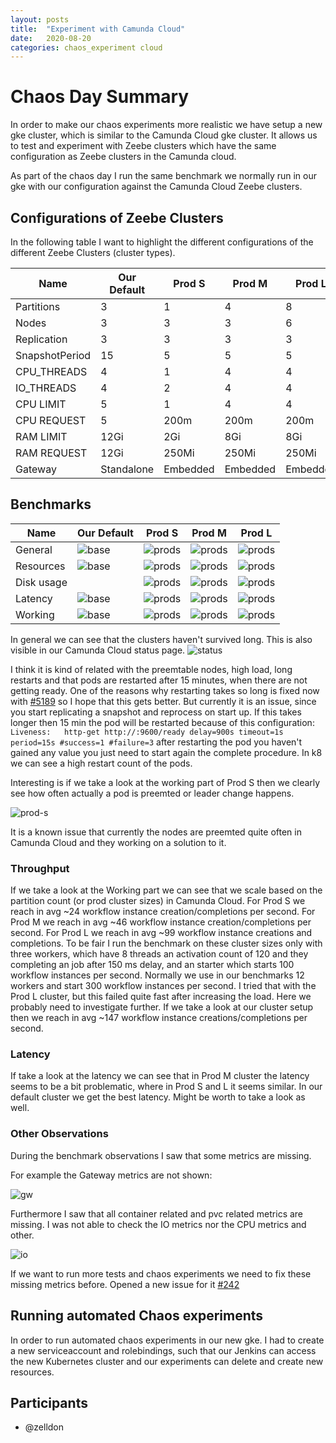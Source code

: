 ```yaml
---
layout: posts
title:  "Experiment with Camunda Cloud"
date:   2020-08-20
categories: chaos_experiment cloud
---
```


# Chaos Day Summary

In order to make our chaos experiments more realistic we have setup a new gke cluster, which is similar to the Camunda Cloud gke cluster.
It allows us to test and experiment with Zeebe clusters which have the same configuration as Zeebe clusters in the Camunda cloud.

As part of the chaos day I run the same benchmark we normally run in our gke with our configuration against the Camunda Cloud Zeebe clusters.

## Configurations of Zeebe Clusters

In the following table I want to highlight the different configurations of the different Zeebe Clusters (cluster types).

| Name | Our Default | Prod S | Prod M | Prod L |
|------|-------------|--------|--------|--------|
|Partitions|  3      |   1    |   4    |  8     |
|Nodes|       3       |   3    |   3    |   6    |
|Replication| 3     |   3     |   3   |    3   |
|SnapshotPeriod| 15 | 5 | 5 | 5 |
|CPU_THREADS| 4 | 1 | 4 | 4 |
|IO_THREADS| 4 | 2 | 4 | 4 |
|CPU LIMIT| 5 | 1 | 4 | 4 |
|CPU REQUEST| 5 | 200m | 200m | 200m |
|RAM LIMIT| 12Gi | 2Gi | 8Gi | 8Gi |
|RAM REQUEST| 12Gi | 250Mi | 250Mi | 250Mi|
|Gateway|Standalone|Embedded|Embedded|Embedded|

## Benchmarks

| Name | Our Default | Prod S | Prod M | Prod L |
|------|-------------|--------|--------|--------|
|General|![base](base.png)|![prods](prod-s-general.png)|![prods](prod-m-general.png)|![prods](prod-l-general.png)|
|Resources|![base](base-res.png)|![prods](prod-s-res.png)|![prods](prod-m-res.png)|![prods](prod-l-res.png)|
|Disk usage||![prods](prod-s-disk.png)|![prods](prod-m-disk.png)|![prods](prod-l-disk.png)|
|Latency|![base](base-latency.png)|![prods](prod-s-latency.png)|![prods](prod-m-latency.png)|![prods](prod-l-latency.png)|
|Working|![base](base.png)|![prods](prod-s-working.png)|![prods](prod-m-working.png)|![prods](prod-l-working.png)|

In general we can see that the clusters haven't survived long. This is also visible in our Camunda Cloud status page.
![status](status.png)

I think it is kind of related with the preemtable nodes, high load, long restarts and that pods are restarted after 15 minutes, when there are not getting ready.
One of the reasons why restarting takes so long is fixed now with [#5189](https://github.com/zeebe-io/zeebe/pull/5189) so I hope that this gets better. But currently it is an issue, since you start replicating a snapshot and reprocess on start up. If this takes longer then 15 min the pod will be restarted because of this configuration: `Liveness:   http-get http://:9600/ready delay=900s timeout=1s period=15s #success=1 #failure=3` after restarting the pod you haven't gained any value you just need to start again the complete procedure. In k8 we can see a high restart count of the pods.

Interesting is if we take a look at the working part of Prod S then we clearly see how often actually a pod is preemted or leader change happens.

![prod-s](prod-s-working.png)

It is a known issue that currently the nodes are preemted quite often in Camunda Cloud and they working on a solution to it.

### Throughput

If we take a look at the Working part we can see that we scale based on the partition count (or prod cluster sizes) in Camunda Cloud. For Prod S we reach in avg ~24 workflow instance creation/completions per second. For Prod M we reach in avg ~46 workflow instance creation/completions per second. For Prod L we reach in avg ~99 workflow instance creations and completions. To be fair I run the benchmark on these cluster sizes only with three workers, which have 8 threads an activation count of 120 and they completing an job after 150 ms delay, and an starter which starts 100 workflow instances per second. Normally we use in our benchmarks 12 workers and start 300 workflow instances per second. I tried that with the Prod L cluster, but this failed quite fast after increasing the load. Here we probably need to investigate further. If we take a look at our cluster setup then we reach in avg ~147 workflow instance creations/completions per second.

### Latency

If take a look at the latency we can see that in Prod M cluster the latency seems to be a bit problematic, where in Prod S and L it seems similar. In our default cluster we get the best latency. Might be worth to take a look as well.

### Other Observations

During the benchmark observations I saw that some metrics are missing.

For example the Gateway metrics are not shown:

![gw](missing-gw-metrics.png)

Furthermore I saw that all container related and pvc related metrics are missing. I was not able to check the IO metrics nor the CPU metrics and other.

![io](missing-io.png)

If we want to run more tests and chaos experiments we need to fix these missing metrics before. Opened a new issue for it [#242](https://github.com/camunda-cloud/monitoring/issues/242)

## Running automated Chaos experiments

In order to run automated chaos experiments in our new gke. I had to create a new serviceaccount and rolebindings, such that our Jenkins can access the new Kubernetes cluster and our experiments can delete and create new resources.

## Participants

 * @zelldon
